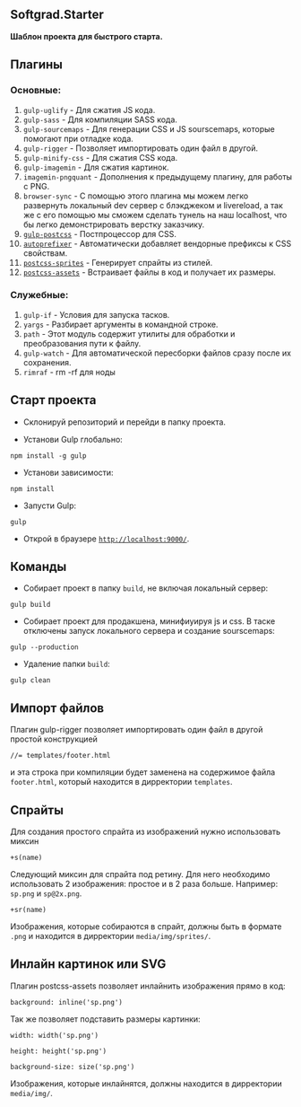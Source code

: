 ## Softgrad.Starter ##

**Шаблон проекта для быстрого старта.**

## Плагины ##

### Основные: ###
1. `gulp-uglify` - Для сжатия JS кода.
1. `gulp-sass` - Для компиляции SASS кода.
1. `gulp-sourcemaps` - Для генерации CSS и JS sourscemaps, которые помогают при отладке кода.
1. `gulp-rigger` - Позволяет импортировать один файл в другой.
1. `gulp-minify-css` - Для сжатия CSS кода.
1. `gulp-imagemin` - Для сжатия картинок.
1. `imagemin-pngquant` - Дополнения к предыдущему плагину, для работы с PNG.
1. `browser-sync` - С помощью этого плагина мы можем легко развернуть локальный dev сервер с блэкджеком и livereload, а так же с его помощью мы сможем сделать тунель на наш localhost, что бы легко демонстрировать верстку заказчику.
1. [`gulp-postcss`](https://github.com/postcss/postcss) - Постпроцессор для CSS.
1. [`autoprefixer`](https://github.com/postcss/autoprefixer) - Автоматически добавляет вендорные префиксы к CSS свойствам.
1. [`postcss-sprites`](https://github.com/2createStudio/postcss-sprites) - Генерирует спрайты из стилей.
1. [`postcss-assets`](https://github.com/borodean/postcss-assets) - Встраивает файлы в код и получает их размеры.

### Служебные: ###
1. `gulp-if` - Условия для запуска тасков.
1. `yargs` - Разбирает аргументы в командной строке.
1. `path` - Этот модуль содержит утилиты для обработки и преобразования пути к файлу.
1. `gulp-watch` - Для автоматической пересборки файлов сразу после их сохранения.
1. `rimraf` - rm -rf для ноды

## Старт проекта ##

* Склонируй репозиторий и перейди в папку проекта.

* Установи Gulp глобально:
```
npm install -g gulp
```

* Установи зависимости:
```
npm install
```

* Запусти Gulp:
```
gulp
```

* Открой в браузере [`http://localhost:9000/`](http://localhost:9000/).

## Команды ##

* Собирает проект в папку `build`, не включая локальный сервер:
```
gulp build
```

* Собирает проект для продакшена, минифиуируя js и css. В таске отключены запуск локального сервера и создание sourscemaps:
```
gulp --production
```

* Удаление папки `build`:
```
gulp clean
```

## Импорт файлов ##

Плагин gulp-rigger позволяет импортировать один файл в другой простой конструкцией
```
//= templates/footer.html
```
и эта строка при компиляции будет заменена на содержимое файла `footer.html`, который находится в дирректории `templates`.

## Спрайты ##

Для создания простого спрайта из изображений нужно использовать миксин
```
+s(name)
```
Следующий миксин для спрайта под ретину. Для него необходимо использовать 2 изображения: простое и в 2 раза больше. Например: `sp.png` и `sp@2x.png`.
```
+sr(name)
```

Изображения, которые собираются в спрайт, должны быть в формате `.png` и находится в дирректории `media/img/sprites/`.

## Инлайн картинок или SVG ##

Плагин postcss-assets позволяет инлайнить изображения прямо в код:
```
background: inline('sp.png')
```
Так же позволяет подставить размеры картинки:
```
width: width('sp.png')
```
```
height: height('sp.png')
```
```
background-size: size('sp.png')
```
Изображения, которые инлайнятся, должны находится в дирректории `media/img/`.

